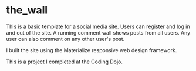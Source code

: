 # the_wall

This is a basic template for a social media site. Users can register and log in and out of the site. A running comment wall shows posts from all users. Any user can also comment on any other user's post.

I built the site using the Materialize responsive web design framework.

This is a project I completed at the Coding Dojo.
